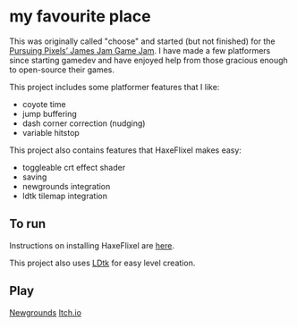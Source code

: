 # my favourite place

This was originally called "choose" and started (but not finished) for the [Pursuing Pixels’ James Jam Game Jam](https://itch.io/jam/pursuing-pixels-james-jam-game-gam). I have made a few platformers since starting gamedev and have enjoyed help from those gracious enough to open-source their games.

This project includes some platformer features that I like:
- coyote time
- jump buffering
- dash corner correction (nudging)
- variable hitstop

This project also contains features that HaxeFlixel makes easy:
- toggleable crt effect shader
- saving
- newgrounds integration
- ldtk tilemap integration

## To run
Instructions on installing HaxeFlixel are [here](https://haxeflixel.com/documentation/getting-started/).

This project also uses [LDtk](https://ldtk.io/) for easy level creation.

## Play
[Newgrounds](https://www.newgrounds.com/portal/view/849232)
[Itch.io](https://zzox.itch.io/my-favourite-place)
